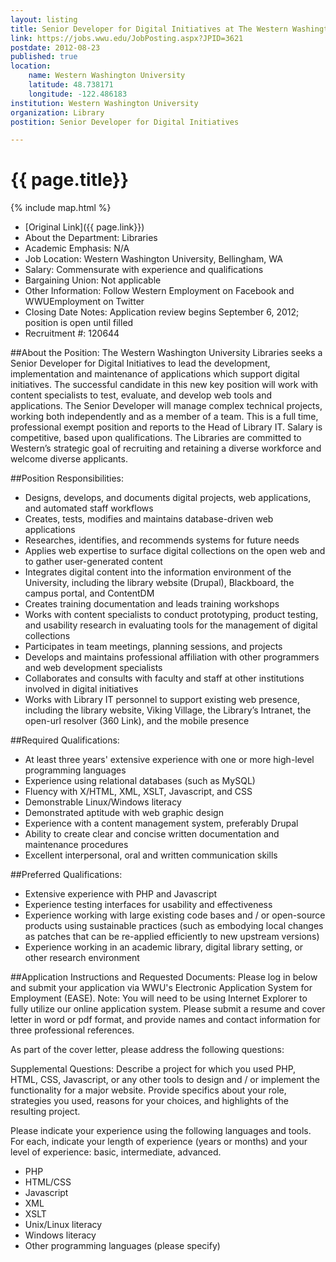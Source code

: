 ```yaml
---
layout: listing
title: Senior Developer for Digital Initiatives at The Western Washington University Libraries
link: https://jobs.wwu.edu/JobPosting.aspx?JPID=3621
postdate: 2012-08-23
published: true
location:
    name: Western Washington University
    latitude: 48.738171
    longitude: -122.486183
institution: Western Washington University
organization: Library
postition: Senior Developer for Digital Initiatives

---
```


# {{ page.title}}

{% include map.html %}

* [Original Link]({{ page.link}})
* About the Department: Libraries
* Academic Emphasis: N/A
* Job Location: Western Washington University, Bellingham, WA 
* Salary: Commensurate with experience and qualifications 
* Bargaining Union: Not applicable
* Other Information: Follow Western Employment on Facebook and WWUEmployment on Twitter
* Closing Date Notes: Application review begins September 6, 2012; position is open until filled
* Recruitment #: 120644

##About the Position:
The Western Washington University Libraries seeks a Senior Developer for Digital Initiatives to lead the development, implementation and maintenance of applications which support digital initiatives. The successful candidate in this new key position will work with content specialists to test, evaluate, and develop web tools and applications. The Senior Developer will manage complex technical projects, working both independently and as a member of a team. This is a full time, professional exempt position and reports to the Head of Library IT. Salary is competitive, based upon qualifications. The Libraries are committed to Western’s strategic goal of recruiting and retaining a diverse workforce and welcome diverse applicants. 

##Position Responsibilities:
* Designs, develops, and documents digital projects, web applications, and automated staff workflows
* Creates, tests, modifies and maintains database-driven web applications
* Researches, identifies, and recommends systems for future needs
* Applies web expertise to surface digital collections on the open web and to gather user-generated content
* Integrates digital content into the information environment of the University, including the library website (Drupal), Blackboard, the campus portal, and ContentDM
* Creates training documentation and leads training workshops
* Works with content specialists to conduct prototyping, product testing, and usability research in evaluating tools for the management of digital collections
* Participates in team meetings, planning sessions, and projects
* Develops and maintains professional affiliation with other programmers and web development specialists
* Collaborates and consults with faculty and staff at other institutions involved in digital initiatives
* Works with Library IT personnel to support existing web presence, including the library website, Viking Village, the Library’s Intranet, the open-url resolver (360 Link), and the mobile presence

##Required Qualifications:
* At least three years' extensive experience with one or more high-level programming languages
* Experience using relational databases (such as MySQL)
* Fluency with X/HTML, XML, XSLT, Javascript, and CSS
* Demonstrable Linux/Windows literacy
* Demonstrated aptitude with web graphic design
* Experience with a content management system, preferably Drupal
* Ability to create clear and concise written documentation and maintenance procedures
* Excellent interpersonal, oral and written communication skills

##Preferred Qualifications:
* Extensive experience with PHP and Javascript
* Experience testing interfaces for usability and effectiveness
* Experience working with large existing code bases and / or open-source products using sustainable practices (such as embodying local changes as patches that can be re-applied efficiently to new upstream versions)
* Experience working in an academic library, digital library setting, or other research environment

##Application Instructions and Requested Documents: 
Please log in below and submit your application via WWU's Electronic Application System for Employment (EASE).  Note:  You will need to be using Internet Explorer to fully utilize our online application system. 
Please submit a resume and cover letter in word or pdf format, and provide names and contact information for three professional references.  

As part of the cover letter, please address the following questions:

Supplemental Questions:
Describe a project for which you used PHP, HTML, CSS, Javascript, or any other tools to design and / or implement the functionality for a major website. Provide specifics about your role, strategies you used, reasons for your choices, and highlights of the resulting project. 

Please indicate your experience using the following languages and tools. For each, indicate your length of experience (years or months) and your level of experience: basic, intermediate, advanced.

* PHP
* HTML/CSS
* Javascript
* XML
* XSLT
* Unix/Linux literacy
* Windows literacy
* Other programming languages (please specify)
